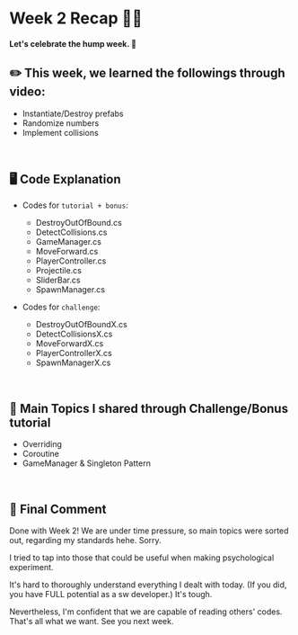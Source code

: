 # Week 2 Recap 🏃‍♂️ 

#### Let's celebrate the hump week. 🐪

## **✏️ This week, we learned the followings through video:**

- Instantiate/Destroy prefabs
- Randomize numbers
- Implement collisions
<br/>

## **🖥 Code Explanation**

- Codes for `tutorial + bonus`:
  - DestroyOutOfBound.cs
  - DetectCollisions.cs
  - GameManager.cs
  - MoveForward.cs
  - PlayerController.cs
  - Projectile.cs
  - SliderBar.cs
  - SpawnManager.cs


- Codes for `challenge`:
  - DestroyOutOfBoundX.cs
  - DetectCollisionsX.cs
  - MoveForwardX.cs
  - PlayerControllerX.cs
  - SpawnManagerX.cs
<br/>

## **🐝 Main Topics I shared through Challenge/Bonus tutorial**

- Overriding
- Coroutine
- GameManager & Singleton Pattern

<br/>

## **🐰 Final Comment**

Done with Week 2! We are under time pressure, so main topics were sorted out, regarding my standards hehe. Sorry. 

I tried to tap into those that could be useful when making psychological experiment.

It's hard to thoroughly understand everything I dealt with today. (If you did, you have FULL potential as a sw developer.) It's tough.

Nevertheless, I'm confident that we are capable of reading others' codes. That's all what we want. See you next week.



